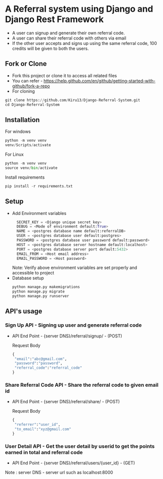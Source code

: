 # A Referral system using Django and Django Rest Framework

* A user can signup and generate their own referral code.
* A user can share their referral code with others via email
* If the other user accepts and signs up using the same referral code, 100 credits will be given to both the users.

## Fork or Clone

* Fork this project or clone it to access all related files
* You can refer -  https://help.github.com/en/github/getting-started-with-github/fork-a-repo
* For cloning

```python
git clone https://github.com/Kiru13/Django-Referral-System.git 
cd Django-Referral-System
```

## Installation

For windows

```python
python -m venv venv
venv/Scripts/activate
```

For Linux

```python
python -m venv venv
source venv/bin/activate
```

Install requirements

```python
pip install -r requirements.txt
```

## Setup

* Add Environment variables
  ```python
    SECRET_KEY = <Django unique secret key>
    DEBUG = <Mode of environment default:True>
    NAME = <postgres database name default:referralDB>
    USER = <postgres database user default:postgres>
    PASSWORD = <postgres database user password default:password>
    HOST = <postgres database server hostname default:localhost>
    PORT = <postgres database server port default:5432>
    EMAIL_FROM = <Host email address>
    EMAIL_PASSWORD = <Host password>
  ```
  Note: Verify above environment variables are set properly and accessible to project
* Database setup
  ```python
  python manage.py makemigrations
  python manage.py migrate
  python manage.py runserver
  ```

## API's usage

### Sign Up API - Signing up user and generate referral code

* API End Point - {server DNS}/referral/signup/ - (POST)
  
  Request Body
   ```python
   {
    "email":"abc@gmail.com",
    "password":"password",
    "referral_code":"referral_code"
  }
    ```



### Share Referral Code API - Share the referral code to given email id 
* API End Point - {server DNS}/referral/share/ - (POST)
  
  Request Body
   ```python
   {
    "referrer":"user_id",
    "to_email":"xyz@gmail.com"
  }
    ```
  
### User Detail API - Get the user detail by userid to get the points earned in total and referral code
* API End Point - {server DNS}/referral/users/{user_id} - (GET)

Note : server DNS - server url such as localhost:8000